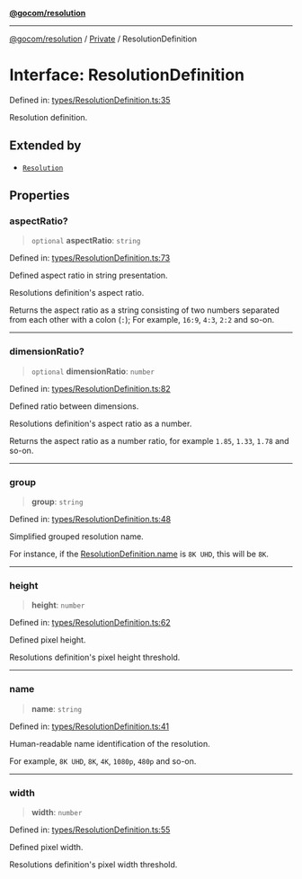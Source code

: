 [**@gocom/resolution**](../README.md)

***

[@gocom/resolution](../README.md) / [Private](../Internal/Private.md) / ResolutionDefinition

# Interface: ResolutionDefinition

Defined in: [types/ResolutionDefinition.ts:35](https://github.com/gocom/resolution/blob/71b3ec607fff6a846b2ca9bab40c4797a35335ad/src/types/ResolutionDefinition.ts#L35)

Resolution definition.

## Extended by

- [`Resolution`](API.Resolution.md)

## Properties

### aspectRatio?

> `optional` **aspectRatio**: `string`

Defined in: [types/ResolutionDefinition.ts:73](https://github.com/gocom/resolution/blob/71b3ec607fff6a846b2ca9bab40c4797a35335ad/src/types/ResolutionDefinition.ts#L73)

Defined aspect ratio in string presentation.

Resolutions definition's aspect ratio.

Returns the aspect ratio as a string consisting of two numbers separated
from each other with a colon (`:`); For example, `16:9`, `4:3`, `2:2` and
so-on.

***

### dimensionRatio?

> `optional` **dimensionRatio**: `number`

Defined in: [types/ResolutionDefinition.ts:82](https://github.com/gocom/resolution/blob/71b3ec607fff6a846b2ca9bab40c4797a35335ad/src/types/ResolutionDefinition.ts#L82)

Defined ratio between dimensions.

Resolutions definition's aspect ratio as a number.

Returns the aspect ratio as a number ratio, for example `1.85`, `1.33`, `1.78` and so-on.

***

### group

> **group**: `string`

Defined in: [types/ResolutionDefinition.ts:48](https://github.com/gocom/resolution/blob/71b3ec607fff6a846b2ca9bab40c4797a35335ad/src/types/ResolutionDefinition.ts#L48)

Simplified grouped resolution name.

For instance, if the [ResolutionDefinition.name](API.Resolution.md#name) is `8K UHD`, this will be `8K`.

***

### height

> **height**: `number`

Defined in: [types/ResolutionDefinition.ts:62](https://github.com/gocom/resolution/blob/71b3ec607fff6a846b2ca9bab40c4797a35335ad/src/types/ResolutionDefinition.ts#L62)

Defined pixel height.

Resolutions definition's pixel height threshold.

***

### name

> **name**: `string`

Defined in: [types/ResolutionDefinition.ts:41](https://github.com/gocom/resolution/blob/71b3ec607fff6a846b2ca9bab40c4797a35335ad/src/types/ResolutionDefinition.ts#L41)

Human-readable name identification of the resolution.

For example, `8K UHD`, `8K`, `4K`, `1080p`, `480p` and so-on.

***

### width

> **width**: `number`

Defined in: [types/ResolutionDefinition.ts:55](https://github.com/gocom/resolution/blob/71b3ec607fff6a846b2ca9bab40c4797a35335ad/src/types/ResolutionDefinition.ts#L55)

Defined pixel width.

Resolutions definition's pixel width threshold.
